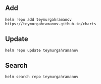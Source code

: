 ## Add

```console
helm repo add teymurgahramanov https://teymurgahramanov.github.io/charts
```

## Update
```
helm repo update teymurgahramanov
```

## Search
```
helm search repo teymurgahramanov
```
